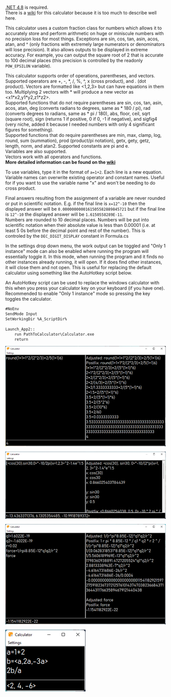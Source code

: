 [.NET 4.8](https://dotnet.microsoft.com/en-us/download/dotnet-framework/thank-you/net48-web-installer) is required.  
There is a [wiki](https://github.com/Jacbo1/Calculator/wiki) for this calculator because it is too much to describe well here.  
  
This calculator uses a custom fraction class for numbers which allows it to accurately store and perform arithmetic on huge or miniscule numbers with no precision loss for most things. Exceptions are sin, cos, tan, asin, acos, atan, and ^ (only fractions with extremely large numerators or denominators will lose precision). It also allows outputs to be displayed in extreme accuracy. For example, you can output the square root of 2 that is accurate to 100 decimal places (this precision is controlled by the readonly `POW_EPSILON` variable).  
  
This calculator supports order of operations, parentheses, and vectors. Supported operators are +, -, \*, /, %, ^, x (cross product), and . (dot product). Vectors are formatted like <1,2,3> but can have equations in them too. Multiplying 2 vectors with \* will produce a new vector as <x1\*x2,y1\*y2,z1\*z2>.  
Supported functions that do not require parentheses are sin, cos, tan, asin, acos, atan, deg (converts radians to degrees, same as \* 180 / pi), rad (converts degrees to radians, same as \* pi / 180), abs, floor, ceil, sqrt (square root), sign (returns 1 if positive, 0 if 0, -1 if negative), and sigfig4 (very niche, added it because I needed numbers with only 4 significant figures for something).  
Supported functions that do require parentheses are min, max, clamp, log, round, sum (summation), prod (product/pi notation), getx, gety, getz, length, norm, and atan2.
Supported constants are pi and e.  
Variables are also supported.  
Vectors work with all operators and functions.  
**More detailed information can be found on the [wiki](https://github.com/Jacbo1/Calculator/wiki)**  
  
To use variables, type it in the format of `a=1+2`. Each line is a new equation. Variable names can overwrite existing operator and constant names. Useful for if you want to use the variable name "x" and won't be needing to do cross product.  
  
Final answers resulting from the assignment of a variable are never rounded or put in scientific notation. E.g. if the final line is `x=12^-10` then the displayed answer will be `0.0000000000161505582889845721` but if the final line is `12^-10` the displayed answer will be `1.6150558289E-11`.  
Numbers are rounded to 10 decimal places. Numbers will be put into scientific notation when their absolute value is less than 0.00001 (i.e. at least 5 0s before the decimal point and rest of the number). This is controled by the `DEC_DIGIT_DISPLAY` constant in Formula.cs  

In the settings drop down menu, the work output can be toggled and "Only 1 instance" mode can also be enabled where running the program will essentially toggle it. In this mode, when running the program and it finds no other instances already running, it will open. If it does find other instances, it will close them and not open. This is useful for replacing the default calculator using something like the AutoHotkey script below.  

An AutoHotkey script can be used to replace the windows calculator with this when you press your calculator key on your keyboard (if you have one). Recommended to enable "Only 1 instance" mode so pressing the key toggles the calculator.
```
#NoEnv
SendMode Input
SetWorkingDir %A_ScriptDir%

Launch_App2::
    run PathToCalculator\Calculator.exe
    return
```
![Basic](Screenshots/basic%203.png)  
  
![Vectors](Screenshots/vectors%202.png)  
  
![Variables](Screenshots/decimal%20and%20var%205.png)

![Work toggled off](Screenshots/variables%202.png)
